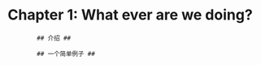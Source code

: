 # Chapter 1: What ever are we doing? #
            
            ## 介绍 ##
            
            ## 一个简单例子 ##